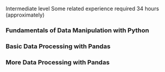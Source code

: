 Intermediate level
Some related experience required
34 hours (approximately)

### Fundamentals of Data Manipulation with Python

### Basic Data Processing with Pandas

### More Data Processing with Pandas


</br> 